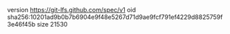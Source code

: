 version https://git-lfs.github.com/spec/v1
oid sha256:10201ad9b0b7b6904e9f48e5267d71d9ae9fcf791ef4229d8825759f3e46f45b
size 21530
